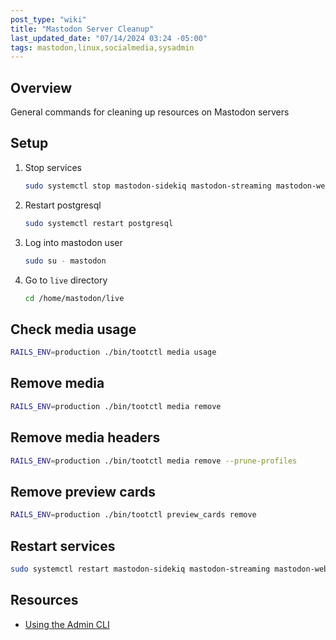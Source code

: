 ```yaml
---
post_type: "wiki" 
title: "Mastodon Server Cleanup"
last_updated_date: "07/14/2024 03:24 -05:00"
tags: mastodon,linux,socialmedia,sysadmin
---
```


## Overview

General commands for cleaning up resources on Mastodon servers

## Setup

1. Stop services

    ```bash
    sudo systemctl stop mastodon-sidekiq mastodon-streaming mastodon-web
    ```

1. Restart postgresql

    ```bash
    sudo systemctl restart postgresql
    ```

1. Log into mastodon user

    ```bash
    sudo su - mastodon
    ```

1. Go to `live` directory

    ```bash
    cd /home/mastodon/live
    ```

## Check media usage

```bash
RAILS_ENV=production ./bin/tootctl media usage
```

## Remove media

```bash
RAILS_ENV=production ./bin/tootctl media remove
```

## Remove media headers

```bash
RAILS_ENV=production ./bin/tootctl media remove --prune-profiles
```

## Remove preview cards

```bash
RAILS_ENV=production ./bin/tootctl preview_cards remove
```

## Restart services

```bash
sudo systemctl restart mastodon-sidekiq mastodon-streaming mastodon-web
```

## Resources

- [Using the Admin CLI](https://docs.joinmastodon.org/admin/tootctl/)
